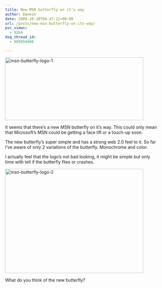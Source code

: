 ```yaml
---
title: New MSN butterfly on it’s way
author: Danesh
date: 2009-10-30T04:47:12+00:00
url: /posts/new-msn-butterfly-on-its-way/
pvc_views:
  - 9264
dsq_thread_id:
  - 889858480

---
```

[<img loading="lazy" class="alignnone size-medium wp-image-1806" title="msn-butterfly-logo-1" src="/wp-content/uploads/2009/10/msn-butterfly-logo-1-450x204.jpg" alt="msn-butterfly-logo-1" width="450" height="204" srcset="/wp-content/uploads/2009/10/msn-butterfly-logo-1-450x204.jpg 450w, /wp-content/uploads/2009/10/msn-butterfly-logo-1.jpg 600w" sizes="(max-width: 450px) 100vw, 450px" />][1]

It seems that there&#8217;s a new MSN butterfly on it&#8217;s way. This could only mean that Microsoft&#8217;s MSN could be getting a face lift or a touch-up soon.

The new butterfly&#8217;s super simple and has a strong web 2.0 feel to it. So far I&#8217;ve aware of only 2 variations of the butterfly. Monochrome and color.

I actually feel that the logo&#8217;s not bad looking, it might be simple but only time with tell if the butterfly flies or crashes.

[<img loading="lazy" class="alignnone size-medium wp-image-1807" title="msn-butterfly-logo-2" src="/wp-content/uploads/2009/10/msn-butterfly-logo-2-450x339.jpg" alt="msn-butterfly-logo-2" width="450" height="339" srcset="/wp-content/uploads/2009/10/msn-butterfly-logo-2-450x339.jpg 450w, /wp-content/uploads/2009/10/msn-butterfly-logo-2.jpg 472w" sizes="(max-width: 450px) 100vw, 450px" />][2]

What do you think of the new butterfly?

 [1]: /wp-content/uploads/2009/10/msn-butterfly-logo-1.jpg
 [2]: /wp-content/uploads/2009/10/msn-butterfly-logo-2.jpg